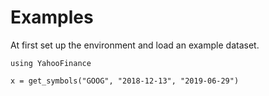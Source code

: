# Examples

At first set up the environment and load an example dataset.

```@example 1
using YahooFinance

x = get_symbols("GOOG", "2018-12-13", "2019-06-29")
```
